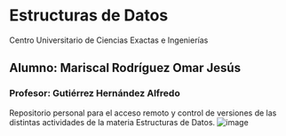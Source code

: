 # Estructuras de Datos
Centro Universitario de Ciencias Exactas e Ingenierías
## Alumno: Mariscal Rodríguez Omar Jesús
### Profesor: Gutiérrez Hernández Alfredo

Repositorio personal para el acceso remoto y control de versiones de las distintas actividades de la materia Estructuras de Datos. 
![image](https://miro.medium.com/v2/resize:fit:1200/1*Ut55XNszCQPxCG9qaEQfAw.png)

